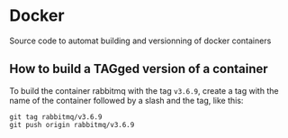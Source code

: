 # Docker

Source code to automat building and versionning of docker containers



## How to build a TAGged version of a container

To build the container rabbitmq with the tag `v3.6.9`, create a tag with the name of the container followed by a slash and the tag, like this:

```
git tag rabbitmq/v3.6.9
git push origin rabbitmq/v3.6.9
```
